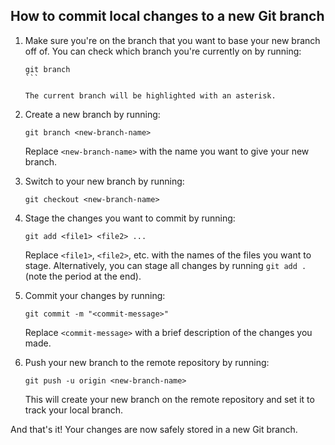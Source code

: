 ## How to commit local changes to a new Git branch

1. Make sure you're on the branch that you want to base your new branch off of. You can check which branch you're currently on by running:

   `````
   git branch
   ```

   The current branch will be highlighted with an asterisk.

2. Create a new branch by running:

   ````
   git branch <new-branch-name>
   ````

   Replace `<new-branch-name>` with the name you want to give your new branch.

3. Switch to your new branch by running:

   ````
   git checkout <new-branch-name>
   ````

4. Stage the changes you want to commit by running:

   ````
   git add <file1> <file2> ...
   ````

   Replace `<file1>`, `<file2>`, etc. with the names of the files you want to stage. Alternatively, you can stage all changes by running `git add .` (note the period at the end).

5. Commit your changes by running:

   ````
   git commit -m "<commit-message>"
   ````

   Replace `<commit-message>` with a brief description of the changes you made.

6. Push your new branch to the remote repository by running:

   ````
   git push -u origin <new-branch-name>
   ````

   This will create your new branch on the remote repository and set it to track your local branch.

And that's it! Your changes are now safely stored in a new Git branch.